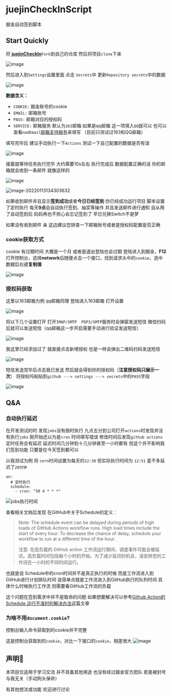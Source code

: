# juejinCheckInScript
掘金自动签到脚本

## Start Quickly

将 **[juejinCheckIn](https://github.com/gebilaofan/juejinCheckIn)**`Fork`到自己的仓库  然后将项目`clone`下来 



![image](https://p3-juejin.byteimg.com/tos-cn-i-k3u1fbpfcp/085e321faca04d9db837a7f4b19b3705~tplv-k3u1fbpfcp-zoom-1.image)



然后进入到`Settings`设置里面  点击 `Secrets`中   更新`Repository secrets`中的数据

![image](https://user-images.githubusercontent.com/46524158/149270804-30b91204-01d8-40f8-9745-ac33621ec987.png)



**数据含义：**

- `COOKIE:` 掘金账号的cookie  
- `EMAIL:` 邮箱账号
- `PASS:` 邮箱对应的授权码
- `SERVICE:` 邮箱服务  默认为`163`邮箱  如果是qq邮箱  这一项填入`QQ`就可以  也可以查看`nodEmail`[邮箱支持服务](https://nodemailer.com/smtp/well-known/)来填写 （目前只测试过163和QQ邮箱）



填写完毕后 建议手动执行一下`Actions`  测试一下自己配置的数据是否有误  

![image](https://user-images.githubusercontent.com/46524158/149118948-69816247-5adb-4510-974d-1185999e3410.png)



接着就等待任务执行完毕 大约需要10s左右  执行完成后  数据配置正确的话 你的邮箱就会收到一条邮件  就像这样的  

![image](https://user-images.githubusercontent.com/46524158/149272531-3d48cbbf-017b-4ee1-8dcd-bcbbf214378d.png)


![image-20220113134303632](https://user-images.githubusercontent.com/46524158/149460089-b261603c-4e49-4a99-a07b-0a15a61b3108.png)


如果收到邮件并且显示**签到成功**或者**今日已经签到**  你已经成功运行项目     脚本设置了定时执行  每天**9点**会自动执行签到、抽奖等操作  并且发送邮件进行通知    自从用了自动签到后 妈妈再也不担心会忘记签到了  早日兑换Switch不是梦



如果没有收到邮件  亲 这边建议您排查一下邮箱账号或者是授权码配置是否正确

 



### cookie获取方式

cookie 有过期时间 大概是一个月  或者是退出登陆也会过期 
登陆进入到掘金，**F12**打开控制台，选择**network**后随便点击一个接口，找到请求头中的`cookie`，选中数据后右键**复制值**

![image](https://p3-juejin.byteimg.com/tos-cn-i-k3u1fbpfcp/b3d16490afb8465d93dcbf544497436d~tplv-k3u1fbpfcp-zoom-1.image)




### 授权码获取

这里以163邮箱为例  qq邮箱同理   登陆进入163邮箱  打开设置

![image](https://p3-juejin.byteimg.com/tos-cn-i-k3u1fbpfcp/bccfbc6f48e74f9fa10f04d375df9044~tplv-k3u1fbpfcp-zoom-1.image)

将以下几个设置打开  打开`IMAP/SMTP  POP3/SMTP`服务时会弹窗发送短信 微信扫码后就可以发送短信（qq邮箱这一步开启需要手动进行验证发送短信）

![image](https://p3-juejin.byteimg.com/tos-cn-i-k3u1fbpfcp/05b361b1ae8a48398aae7d64626e3534~tplv-k3u1fbpfcp-zoom-1.image)





我这里已经添加过了  就直接点击新增授权  也是一样会弹出二维码扫码发送短信



![image](https://p3-juejin.byteimg.com/tos-cn-i-k3u1fbpfcp/27da536385c044d6a185191e1ff76489~tplv-k3u1fbpfcp-zoom-1.image)

短信发送完毕后点击我已发送  然后就会得到你的授权码（**注意授权码只展示一次**）  将授权吗粘贴到`github ---> settings ---> secrets`中的`PASS`字段

![image](https://p3-juejin.byteimg.com/tos-cn-i-k3u1fbpfcp/7f2a43fde0c54462a0e7de66287b88a5~tplv-k3u1fbpfcp-zoom-1.image)


## Q&A

### 自动执行延迟

在开发测试的时 发现`jobs`没有按时执行 九点五分到公司打开`actions`时发现并没有执行`jobs`  刚开始还以为是`cron` 时间填写错误  修改时间后发现`github actions`定时任务会有延迟  延迟时间几分钟到十几分钟甚至一小时都有  但这个并不影响我们签到功能  只要是在今天签到都可以  


以我测试为例  将 `corn`时间设置为每天的`12:30`  但实际执行时间为 `12:51` 差不多延迟了`20分钟`

```
on:
  # 定时执行
  schedule:
    - cron: "30 4 * * *"
```


![jobs执行时间](https://p3-juejin.byteimg.com/tos-cn-i-k3u1fbpfcp/aacc559213ae4cb6bf9078929357c27f~tplv-k3u1fbpfcp-zoom-1.image)



查看相关文档后发现  在GitHub中关于Schedule的定义：

> Note: The schedule event can be delayed during periods of high loads of GitHub Actions workflow runs. High load times include the start of every hour. To decrease the chance of delay, schedule your workflow to run at a different time of the hour.
>
> 注意: 在高负载的 GitHub action 工作流运行期间，调度事件可能会被延迟。高负载时间包括每个小时的开始。为了减少延迟的机会，请安排您的工作流在一小时的不同时间运行。

也就是说  Schedule中的cron时间并不是真正执行的时候  而是工作流进入到GitHub进行计划排队时间 说简单点就是工作流进入到GitHub执行的队列时间  具体什么时候执行工作流 则需要看GitHub工作流的负载


这个问题在签到需求中并不是致命的问题  如果想要解决可以参考[Github Action的 Schedule 运行不准时的解决办法](https://zhuanlan.zhihu.com/p/379365305)这篇文章


### 为啥不用`document.cookie`? 


 控制台输入命令获取到的cookie并不完整

 这是控制台获取到的`cookie`，对比一下接口的`cookie`，相差很大
 ![image](https://p3-juejin.byteimg.com/tos-cn-i-k3u1fbpfcp/91221fa2088b453dadcbbd408872d045~tplv-k3u1fbpfcp-zoom-1.image)






## 声明📢

本项目仅适用于学习交流  并不具备其他用途  也没有经过掘金官方团队  若是被封号  与我无关（手动狗头保命）

有其他想法或功能 欢迎进行讨论 





